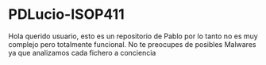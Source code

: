 # PDLucio-ISOP411
Hola querido usuario, esto es un repositorio de Pablo por lo tanto no es muy complejo pero totalmente funcional.
No te preocupes de posibles Malwares ya que analizamos cada fichero a conciencia
